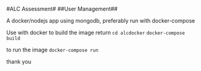 #ALC Assessment#
##User Management##

A docker/nodejs app using mongodb, preferably run with docker-compose

Use with docker
to build the image return
`cd alcdocker`
`docker-compose build`

to run the image
`docker-compose run`

thank you
